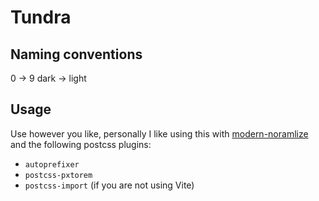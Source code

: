 # Tundra

## Naming conventions
0 -> 9
dark -> light

## Usage
Use however you like, personally I like using this with [modern-noramlize](https://github.com/sindresorhus/modern-normalize) and the following postcss plugins:
- `autoprefixer`
- `postcss-pxtorem`
- `postcss-import` (if you are not using Vite)
